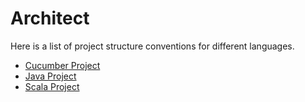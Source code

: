 # Architect

Here is a list of project structure conventions for different languages.

- [Cucumber Project](https://github.com/mlin6436/eden/blob/master/architect/cucumber%20projct%20structure.md)
- [Java Project](https://github.com/mlin6436/eden/blob/master/architect/java%20projct%20structure.md)
- [Scala Project](https://github.com/mlin6436/eden/blob/master/architect/scala%20projct%20structure.md)
